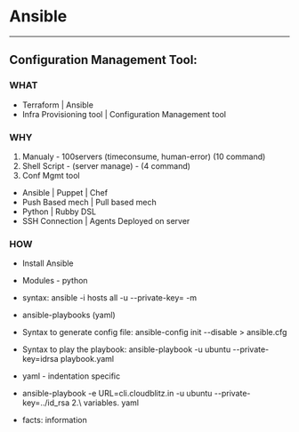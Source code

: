 # Ansible
----------
## Configuration Management Tool:
### WHAT

- Terraform | Ansible
- Infra Provisioning tool | Configuration Management tool

### WHY
1. Manualy - 100servers (timeconsume, human-error) (10 command)
2. Shell Script - (server manage) - (4 command)
3. Conf Mgmt tool

- Ansible | Puppet | Chef
- Push Based mech | Pull based mech 
- Python | Rubby DSL
- SSH Connection | Agents Deployed on server

### HOW
- Install Ansible 
- Modules - python 

- syntax: ansible -i hosts all -u <user> --private-key=<private-key> -m <module>
- ansible-playbooks (yaml)
- Syntax to generate config file: 
    ansible-config init --disable > ansible.cfg
- Syntax to play the playbook:
    ansible-playbook -u ubuntu --private-key=idrsa playbook.yaml

- yaml - indentation specific 

- ansible-playbook -e URL=cli.cloudblitz.in -u ubuntu --private-key=../id_rsa 2.\ variables.
yaml

- facts: information